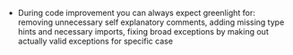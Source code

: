 - During code improvement you can always expect greenlight for: removing unnecessary self explanatory comments, adding missing type hints and necessary imports, fixing broad exceptions by making out actually valid exceptions for specific case